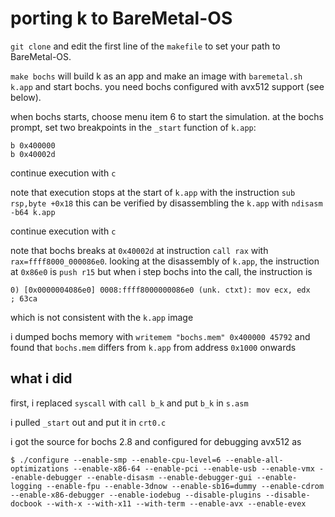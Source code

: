 # porting k to BareMetal-OS

`git clone` and edit the first line of the `makefile` to set your path to BareMetal-OS.

`make bochs` will build k as an app and make an image with `baremetal.sh k.app` 
and start bochs. you need bochs configured with avx512 support (see below).

when bochs starts, choose menu item 6 to start the simulation. at the bochs prompt, set two breakpoints in the `_start` function of `k.app`:
```
b 0x400000
b 0x40002d
```
continue execution with `c`

note that execution stops at the start of `k.app` with the instruction `sub rsp,byte +0x18` this can be verified by disassembling the `k.app` with `ndisasm -b64 k.app`

continue execution with `c`

note that bochs breaks at `0x40002d` at instruction `call rax` with `rax=ffff8000_000086e0`. looking at the disassembly of `k.app`, the instruction at `0x86e0` is `push r15` but when i step bochs into the call, the instruction is 
```
0) [0x0000004086e0] 0008:ffff8000000086e0 (unk. ctxt): mov ecx, edx              ; 63ca
```
which is not consistent with the `k.app` image

i dumped bochs memory with `writemem "bochs.mem" 0x400000 45792` and found that `bochs.mem` differs from `k.app` from address `0x1000` onwards

## what i did

first, i replaced `syscall` with `call b_k` and put `b_k` in `s.asm`

i pulled `_start` out and put it in `crt0.c`

i got the source for bochs 2.8 and configured for debugging avx512 as
```
$ ./configure --enable-smp --enable-cpu-level=6 --enable-all-optimizations --enable-x86-64 --enable-pci --enable-usb --enable-vmx --enable-debugger --enable-disasm --enable-debugger-gui --enable-logging --enable-fpu --enable-3dnow --enable-sb16=dummy --enable-cdrom --enable-x86-debugger --enable-iodebug --disable-plugins --disable-docbook --with-x --with-x11 --with-term --enable-avx --enable-evex
```
